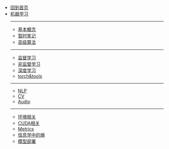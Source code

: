 - [回到首页](/)
- [机器学习](ML/)
  - ---
  - [基本概念](ML/基本概念)
  - [暂时笔记](ML/tmp_note/)
  - [高级算法](ML/高级/)
  - ---
  - [监督学习](ML/监督学习/)
  - [非监督学习](ML/非监督学习/)
  - [深度学习](ML/深度学习/)
  - [torch&tools](ML/torch/)
  - ---
  - [NLP](ML/NLP/)
  - [CV](ML/CV/)
  - [Audio](ML/Audio/)
  - ---
  - [环境相关](ML/env)
  - [CUDA相关](ML/cuda)
  - [Metrics](ML/metric)
  - [信息学中的熵](ML/信息学中的熵)
  - [模型部署](ML/deploy)
